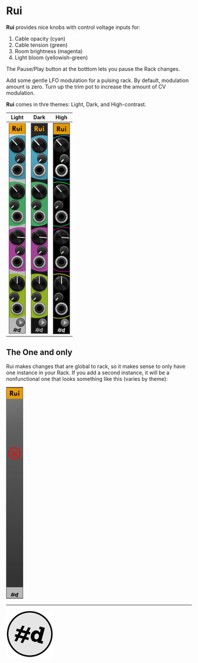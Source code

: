 # Rui

**Rui** provides nice knobs with control voltage inputs for:

1. Cable opacity (cyan)
1. Cable tension (green)
1. Room brightness (magenta)
1. Light bloom (yellowish-green)

The Pause/Play button at the botttom lets you pause the Rack changes.

Add some gentle LFO modulation for a pulsing rack.
By default, modulation amount is zero.
Turn up the trim pot to increase the amount of CV modulation.

**Rui** comes in thre themes: Light, Dark, and High-contrast.

| Light | Dark| High |
| :-: | :-: | :-: |
|![The pachde One Rui module](./images/Rui.png) | ![The pachde One Rui module (dark)](./images/Rui-dark.png)| ![The pachde One Rui module (high contrast)](./images/Rui-hc.png)|

## The One and only

Rui makes changes that are global to rack, so it makes sense to only have one instance in your Rack.
If you add a second instance, it will be a nonfunctional one that looks something like this (varies by theme):

![A disabled pachde One Rui module](./images/no-Rui.png)

---

![pachde (#d) Logo](Logo.svg)